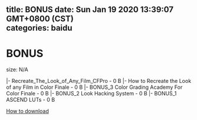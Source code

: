 
title: BONUS
date: Sun Jan 19 2020 13:39:07 GMT+0800 (CST)    
categories: baidu
---

# BONUS
size: N/A
 
 
|- Recreate_The_Look_of_Any_Film_CFPro - 0 B
|- How to Recreate the Look of any Film in Color Finale - 0 B
|- BONUS_3 Color Grading Academy For Color Finale - 0 B
|- BONUS_2 Look Hacking System - 0 B
|- BONUS_1 ASCEND LUTs - 0 B

[How to download](https://bpcam.bemobtrk.com/go/2ceec3aa-1ca2-46d6-b9ff-aaa5c184517c?jno=5005)